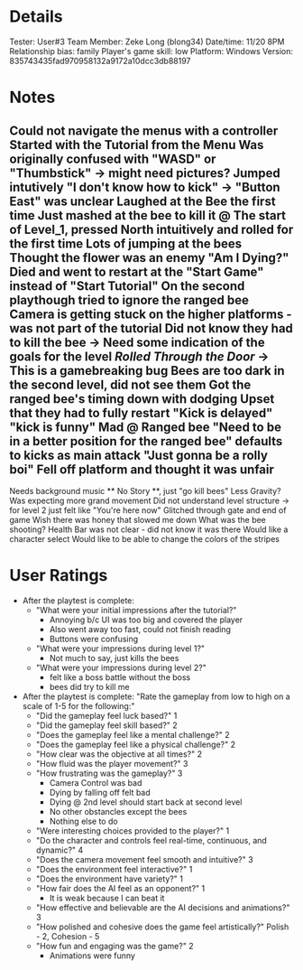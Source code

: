 # Details
Tester: User#3
Team Member: Zeke Long (blong34)
Date/time: 11/20 8PM
Relationship bias: family
Player's game skill: low
Platform: Windows
Version: 835743435fad970958132a9172a10dcc3db88197

# Notes
Could not navigate the menus with a controller
Started with the Tutorial from the Menu
Was originally confused with "WASD" or "Thumbstick" -> might need pictures?
Jumped intutively
"I don't know how to kick" -> "Button East" was unclear
Laughed at the Bee the first time
Just mashed at the bee to kill it
@ The start of Level_1, pressed North intuitively and rolled for the first time
Lots of jumping at the bees
Thought the flower was an enemy
"Am I Dying?"
Died and went to restart at the "Start Game" instead of "Start Tutorial"
On the second playthough tried to ignore the ranged bee
Camera is getting stuck on the higher platforms - was not part of the tutorial
Did not know they had to kill the bee -> Need some indication of the goals for the level
*Rolled Through the Door* -> This is a gamebreaking bug
Bees are too dark in the second level, did not see them
Got the ranged bee's timing down with dodging
Upset that they had to fully restart
"Kick is delayed"
"kick is funny"
Mad @ Ranged bee
"Need to be in a better position for the ranged bee"
defaults to kicks as main attack
"Just gonna be a rolly boi"
Fell off platform and thought it was unfair
-----------------------------------------------------
Needs background music
** No Story **, just "go kill bees"
Less Gravity? Was expecting more grand movement
Did not understand level structure -> for level 2 just felt like "You're here now"
Glitched through gate and end of game
Wish there was honey that slowed me down
What was the bee shooting?
Health Bar was not clear - did not know it was there
Would like a character select
Would like to be able to change the colors of the stripes

# User Ratings
- After the playtest is complete:
	- "What were your initial impressions after the tutorial?"
		- Annoying b/c UI was too big and covered the player
		- Also went away too fast, could not finish reading
		- Buttons were confusing
	- "What were your impressions during level 1?"
		- Not much to say, just kills the bees
	- "What were your impressions during level 2?"
		- felt like a boss battle without the boss
		- bees did try to kill me
- After the playtest is complete: "Rate the gameplay from low to high on a scale of 1-5 for the following:"
	- "Did the gameplay feel luck based?" 1
	- "Did the gameplay feel skill based?" 2
	- "Does the gameplay feel like a mental challenge?" 2 
	- "Does the gameplay feel like a physical challenge?" 2 
	- "How clear was the objective at all times?" 2
	- "How fluid was the player movement?" 3
	- "How frustrating was the gameplay?" 3
		- Camera Control was bad
		- Dying by falling off felt bad
		- Dying @ 2nd level should start back at second level
		- No other obstancles except the bees
		- Nothing else to do
	- "Were interesting choices provided to the player?" 1 
	- "Do the character and controls feel real-time, continuous, and dynamic?" 4 
	- "Does the camera movement feel smooth and intuitive?" 3
	- "Does the environment feel interactive?" 1
	- "Does the environment have variety?" 1
	- "How fair does the AI feel as an opponent?" 1
		- It is weak because I can beat it
	- "How effective and believable are the AI decisions and animations?" 3 
	- "How polished and cohesive does the game feel artistically?" Polish - 2, Cohesion - 5
	- "How fun and engaging was the game?" 2
		- Animations were funny

